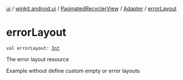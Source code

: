 [ui](../../../index.md) / [winkit.android.ui](../../index.md) / [PaginatedRecyclerView](../index.md) / [Adapter](index.md) / [errorLayout](./error-layout.md)

# errorLayout

`val errorLayout: `[`Int`](https://kotlinlang.org/api/latest/jvm/stdlib/kotlin/-int/index.html)

The error layout resource

Example without define custom empty or error layouts

